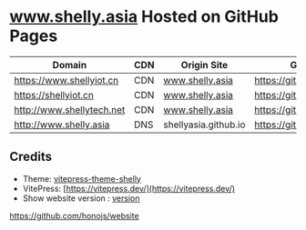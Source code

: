 # www.shelly.asia Hosted on GitHub Pages

| Domain                    | CDN | Origin Site          | GitHub Pages of                  |
| ------------------------- | --- | -------------------- | -------------------------------- |
| https://www.shellyiot.cn  | CDN | www.shelly.asia      | https://github.com/shellyiot/www |
| https://shellyiot.cn      | CDN | www.shelly.asia      | https://github.com/shellyiot/www |
| http://www.shellytech.net | CDN | www.shelly.asia      | https://github.com/shellyiot/www |
| http://www.shelly.asia    | DNS | shellyasia.github.io | https://github.com/shellyiot/www |

## Credits

- Theme: [vitepress-theme-shelly](https://www.shellyiot.cn/shelly-theme-demo)
- VitePress: [https://vitepress.dev/](https://vitepress.dev/)
- Show website version : [version](https://www.shelly.asia/version)


https://github.com/honojs/website
